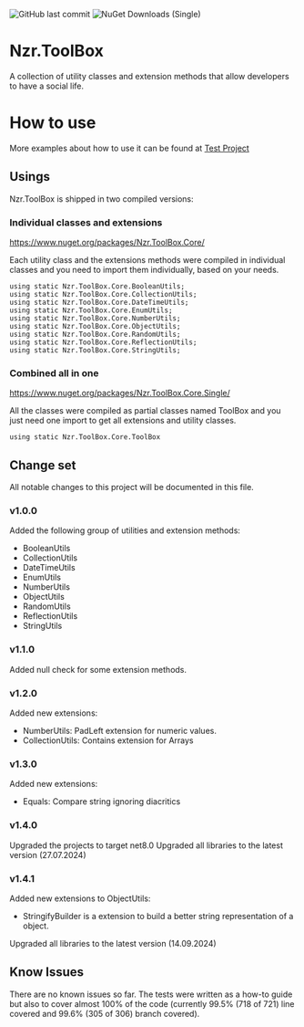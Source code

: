 ﻿![GitHub last commit](https://img.shields.io/github/last-commit/marionzr/nzr.toolbox)
![NuGet Downloads (Single)](https://img.shields.io/nuget/dt/nzr.toolbox.core.single)

# Nzr.ToolBox   
A collection of utility classes and extension methods that allow developers to have a social life.

# How to use

More examples about how to use it can be found at [Test Project](https://raw.githubusercontent.com/marionzr/Nzr.ToolBox/master/dotnet/Nzr.ToolBox.Core.Tests)

## Usings

Nzr.ToolBox is shipped in two compiled versions:

### Individual classes and extensions
https://www.nuget.org/packages/Nzr.ToolBox.Core/

Each utility class and the extensions methods were compiled in individual classes and
you need to import them individually, based on your needs.

```
using static Nzr.ToolBox.Core.BooleanUtils;
using static Nzr.ToolBox.Core.CollectionUtils;
using static Nzr.ToolBox.Core.DateTimeUtils;
using static Nzr.ToolBox.Core.EnumUtils;
using static Nzr.ToolBox.Core.NumberUtils;
using static Nzr.ToolBox.Core.ObjectUtils;
using static Nzr.ToolBox.Core.RandomUtils;
using static Nzr.ToolBox.Core.ReflectionUtils;
using static Nzr.ToolBox.Core.StringUtils;
```

### Combined all in one

https://www.nuget.org/packages/Nzr.ToolBox.Core.Single/

All the classes were compiled as partial classes named ToolBox and you just need one import to get
all extensions and utility classes.

```
using static Nzr.ToolBox.Core.ToolBox
```

## Change set

All notable changes to this project will be documented in this file.

### v1.0.0
Added the following group of utilities and extension methods:
* BooleanUtils
* CollectionUtils
* DateTimeUtils
* EnumUtils
* NumberUtils
* ObjectUtils
* RandomUtils
* ReflectionUtils
* StringUtils

### v1.1.0
Added null check for some extension methods.

### v1.2.0
Added new extensions:
* NumberUtils: PadLeft extension for numeric values.
* CollectionUtils: Contains extension for Arrays

### v1.3.0
Added new extensions:
* Equals: Compare string ignoring diacritics

### v1.4.0

Upgraded the projects to target net8.0
Upgraded all libraries to the latest version (27.07.2024)

### v1.4.1

Added new extensions to ObjectUtils:
* StringifyBuilder is a extension to build a better string representation of a object.

Upgraded all libraries to the latest version (14.09.2024)

## Know Issues

There are no known issues so far. The tests were written as a how-to guide but also to cover almost 100% of the code (currently 99.5% (718 of 721) line covered and 99.6% (305 of 306) branch covered).

